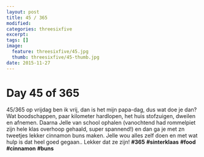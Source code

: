 ```yaml
---
layout: post
title: 45 / 365
modified:
categories: threesixfive
excerpt:
tags: []
image:
  feature: threesixfive/45.jpg
  thumb: threesixfive/45-thumb.jpg
date: 2015-11-27
---
```


# Day 45 of 365

45/365 op vrijdag ben ik vrij, dan is het mijn papa-dag, dus wat doe je dan? Wat boodschappen, paar kilometer hardlopen, het huis stofzuigen, dweilen en afnemen. Daarna Jelle van school ophalen (vanochtend had rommelpiet zijn hele klas overhoop gehaald, super spannend!) en dan ga je met zn tweetjes lekker cinnamon buns maken. Jelle wou alles zelf doen en met wat hulp is dat heel goed gegaan.. Lekker dat ze zijn! **\#365** **\#sinterklaas** **\#food** **\#cinnamon** **\#buns**
